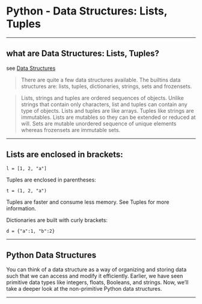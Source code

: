 # Python - Data Structures: Lists, Tuples

----
## what are Data Structures: Lists, Tuples?
see [Data Structures](https://thomas-cokelaer.info/tutorials/python/data_structures.html)

> There are quite a few data structures available. The builtins data structures are: lists, tuples, dictionaries, strings, sets and frozensets.


> Lists, strings and tuples are ordered sequences of objects. Unlike strings that contain only characters, list and tuples can contain any type of objects. Lists and tuples are like arrays. Tuples like strings are immutables. Lists are mutables so they can be extended or reduced at will. Sets are mutable unordered sequence of unique elements whereas frozensets are immutable sets.

----
##  Lists are enclosed in brackets:

```
l = [1, 2, "a"]
```

Tuples are enclosed in parentheses:

```
t = (1, 2, "a")
```

Tuples are faster and consume less memory. See Tuples for more information.

Dictionaries are built with curly brackets:

```
d = {"a":1, "b":2}
```

----
## Python Data Structures

You can think of a data structure as a way of organizing and storing data such that we can access and modify it efficiently. Earlier, we have seen primitive data types like integers, floats, Booleans, and strings. Now, we’ll take a deeper look at the non-primitive Python data structures.


----